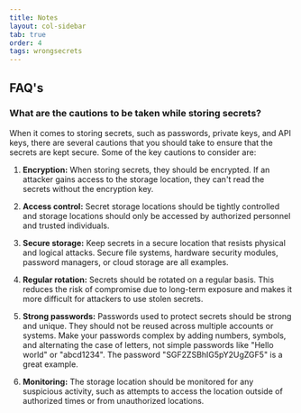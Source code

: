 ```yaml
---
title: Notes
layout: col-sidebar
tab: true
order: 4
tags: wrongsecrets
---
```


## FAQ's

### What are the cautions to be taken while storing secrets?
When it comes to storing secrets, such as passwords, private keys, and API keys, there are several cautions that you should take to ensure that the secrets are kept secure. Some of the key cautions to consider are:

1. **Encryption:** When storing secrets, they should be encrypted. If an attacker gains access to the storage location, they can't read the secrets without the encryption key.


2. **Access control:** Secret storage locations should be tightly controlled and storage locations should only be accessed by authorized personnel and trusted individuals.


3. **Secure storage:** Keep secrets in a secure location that resists physical and logical attacks. Secure file systems, hardware security modules, password managers, or cloud storage are all examples.


4. **Regular rotation:** Secrets should be rotated on a regular basis. This reduces the risk of compromise due to long-term exposure and makes it more difficult for attackers to use stolen secrets.


5. **Strong passwords:** Passwords used to protect secrets should be strong and unique. They should not be reused across multiple accounts or systems. Make your passwords complex by adding numbers, symbols, and alternating the case of letters, not simple passwords like "Hello world" or "abcd1234". The password "SGF2ZSBhIG5pY2UgZGF5" is a great example.


6. **Monitoring:** The storage location should be monitored for any suspicious activity, such as attempts to access the location outside of authorized times or from unauthorized locations.


